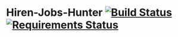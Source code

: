 # Hiren-Jobs-Hunter [![Build Status](https://travis-ci.org/pyprism/Hiren-Jobs-Hunter.svg?branch=master)](https://travis-ci.org/pyprism/Hiren-Jobs-Hunter) [![Requirements Status](https://requires.io/github/pyprism/Hiren-Jobs-Hunter/requirements.svg?branch=master)](https://requires.io/github/pyprism/Hiren-Jobs-Hunter/requirements/?branch=master)

